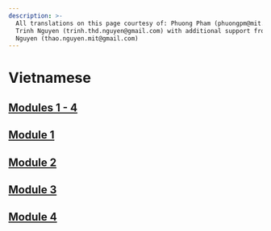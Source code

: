 ```yaml
---
description: >-
  All translations on this page courtesy of: Phuong Pham (phuongpm@mit.edu),
  Trinh Nguyen (trinh.thd.nguyen@gmail.com) with additional support from Thao
  Nguyen (thao.nguyen.mit@gmail.com)
---
```


# Vietnamese

## [Modules 1 - 4](https://docs.google.com/document/d/1xVI556Gb9hP94iAOOr0tMlJaq_wLGd3Z6E6sdtSNLkI/edit#)

## [Module 1](https://docs.google.com/document/d/1D1FcPXCFr0rZYVQKcRnvg3f0QBX4wyHCcqLf4mz5Pfo/edit)

## [Module 2](https://docs.google.com/document/d/1HpMj5NKkqwyiRs2m_W0zPW8QBnI4Hu-6Ga8OSB3z2wk/edit)

## [Module 3](https://docs.google.com/document/d/1RFvaxOaAAV_XvJ7oWCVihgJ6hAQ8x2rOVZ-902MUd-Q/edit)

## [Module 4](https://docs.google.com/document/d/12xKDXAuQMLIz6mp6k1-Qdi1xwTDt2wy8fvzbFo4PVcQ/edit)

